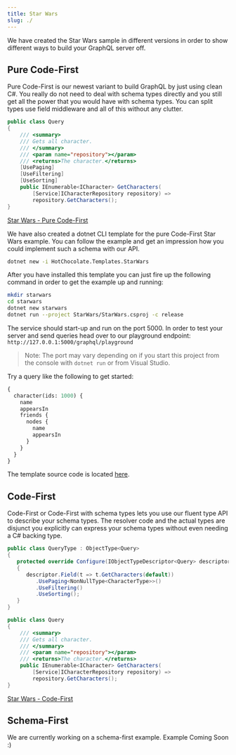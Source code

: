 ```yaml
---
title: Star Wars
slug: ./
---
```


We have created the Star Wars sample in different versions in order to show different ways to build your GraphQL server off.

## Pure Code-First

Pure Code-First is our newest variant to build GraphQL by just using clean C#. You really do not need to deal with schema types directly and you still get all the power that you would have with schema types. You can split types use field middleware and all of this without any clutter.

```csharp
public class Query
{
    /// <summary>
    /// Gets all character.
    /// </summary>
    /// <param name="repository"></param>
    /// <returns>The character.</returns>
    [UsePaging]
    [UseFiltering]
    [UseSorting]
    public IEnumerable<ICharacter> GetCharacters(
        [Service]ICharacterRepository repository) =>
        repository.GetCharacters();
}
```

[Star Wars - Pure Code-First](https://github.com/ChilliCream/hotchocolate-examples/tree/master/misc/PureCodeFirst)

We have also created a dotnet CLI template for the pure Code-First Star Wars example. You can follow the example and get an impression how you could implement such a schema with our API.

```bash
dotnet new -i HotChocolate.Templates.StarWars
```

After you have installed this template you can just fire up the following command in order to get the example up and running:

```bash
mkdir starwars
cd starwars
dotnet new starwars
dotnet run --project StarWars/StarWars.csproj -c release
```

The service should start-up and run on the port 5000. In order to test your server and send queries head over to our playground endpoint: `http://127.0.0.1:5000/graphql/playground`

> Note: The port may vary depending on if you start this project from the console with `dotnet run` or from Visual Studio.

Try a query like the following to get started:

```graphql
{
  character(ids: 1000) {
    name
    appearsIn
    friends {
      nodes {
        name
        appearsIn
      }
    }
  }
}
```

The template source code is located [here](https://github.com/ChilliCream/hotchocolate/tree/master/examples).

## Code-First

Code-First or Code-First with schema types lets you use our fluent type API to describe your schema types. The resolver code and the actual types are disjunct you explicitly can express your schema types without even needing a C# backing type.

```csharp
public class QueryType : ObjectType<Query>
{
   protected override Configure(IObjectTypeDescriptor<Query> descriptor)
   {
      descriptor.Field(t => t.GetCharacters(default))
         .UsePaging<NonNullType<CharacterType>>()
         .UseFiltering()
         .UseSorting();
   }
}

public class Query
{
    /// <summary>
    /// Gets all character.
    /// </summary>
    /// <param name="repository"></param>
    /// <returns>The character.</returns>
    public IEnumerable<ICharacter> GetCharacters(
        [Service]ICharacterRepository repository) =>
        repository.GetCharacters();
}
```

[Star Wars - Code-First](https://github.com/ChilliCream/hotchocolate-examples/tree/master/misc/CodeFirst)

## Schema-First

We are currently working on a schema-first example. Example Coming Soon :)
